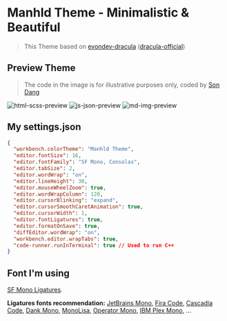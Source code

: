 # Manhld Theme - Minimalistic & Beautiful

> This Theme based on [evondev-dracula](https://github.com/evondev/evondev-dracula) ([dracula-official](https://github.com/dracula/dracula-theme))

## Preview Theme

> The code in the image is for illustrative purposes only, coded by [Son Dang](https://github.com/sondnpt00343/tiktok-ui)

![html-scss-preview](https://i.ibb.co/BPRf9SG/html-scss.png)
![js-json-preview](https://i.ibb.co/YjYvTSF/js-json.png)
![md-img-preview](https://i.ibb.co/Dfd7PzY/img-md.png)

## My settings.json

```json
{
  "workbench.colorTheme": "Manhld Theme",
  "editor.fontSize": 16,
  "editor.fontFamily": "SF Mono, Consolas",
  "editor.tabSize": 2,
  "editor.wordWrap": "on",
  "editor.lineHeight": 30,
  "editor.mouseWheelZoom": true,
  "editor.wordWrapColumn": 120,
  "editor.cursorBlinking": "expand",
  "editor.cursorSmoothCaretAnimation": true,
  "editor.cursorWidth": 1,
  "editor.fontLigatures": true,
  "editor.formatOnSave": true,
  "diffEditor.wordWrap": "on",
  "workbench.editor.wrapTabs": true,
  "code-runner.runInTerminal": true // Used to run C++
}
```

## Font I'm using

[SF Mono Ligatures](https://github.com/kube/sf-mono-ligaturized).

**Ligatures fonts recommendation:**
[JetBrains Mono](https://www.jetbrains.com/lp/mono/),
[Fira Code](https://github.com/tonsky/FiraCode),
[Cascadia Code](https://github.com/microsoft/cascadia-code),
[Dank Mono](https://drive.google.com/drive/folders/103urAcWV40TqRYivnS9kAh6nlxVicDLU?usp=share_link),
[MonoLisa](https://www.monolisa.dev/),
[Operator Mono](https://github.com/kiliman/operator-mono-lig),
[IBM Plex Mono](https://github.com/IBM/plex/tree/master/IBM-Plex-Mono),
...

